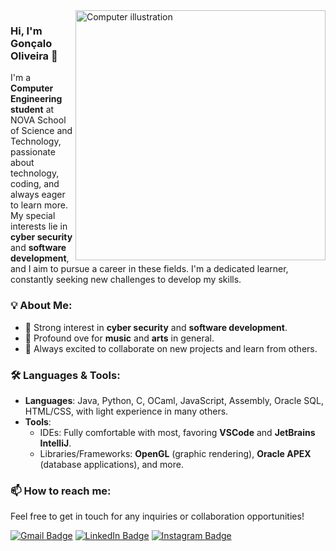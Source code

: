 <img src="https://raw.githubusercontent.com/MicaelliMedeiros/micaellimedeiros/master/image/computer-illustration.png" alt="Computer illustration" width="400px" align="right">

### Hi, I'm Gonçalo Oliveira 👋

I'm a **Computer Engineering student** at NOVA School of Science and Technology, passionate about technology, coding, and always eager to learn more. My special interests lie in **cyber security** and **software development**, and I aim to pursue a career in these fields. I'm a dedicated learner, constantly seeking new challenges to develop my skills.

### 💡 About Me:
- 🌟 Strong interest in **cyber security** and **software development**.
- 🎨 Profound ove for **music** and **arts** in general.
- 💼 Always excited to collaborate on new projects and learn from others.

### 🛠️ Languages & Tools:
- **Languages**: Java, Python, C, OCaml, JavaScript, Assembly, Oracle SQL, HTML/CSS, with light experience in many others.
- **Tools**: 
  - IDEs: Fully comfortable with most, favoring **VSCode** and **JetBrains IntelliJ**.
  - Libraries/Frameworks: **OpenGL** (graphic rendering), **Oracle APEX** (database applications), and more.
  
### 📫 How to reach me:
Feel free to get in touch for any inquiries or collaboration opportunities!

[![Gmail Badge](https://img.shields.io/badge/-oliveira2gd@gmail.com-D14836?style=flat-square&logo=Gmail&logoColor=white)](mailto:oliveira2gd@gmail.com)
[![LinkedIn Badge](https://img.shields.io/badge/-LinkedIn-0072b1?style=flat-square&logo=Linkedin&logoColor=white)](https://www.linkedin.com/in/gonçalo-oliveira-414777193)
[![Instagram Badge](https://img.shields.io/badge/-Instagram-E4405F?style=flat-square&logo=Instagram&logoColor=white)](https://www.instagram.com/goncalotbh)
